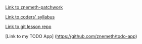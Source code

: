 [Link to znemeth-patchwork](https://github.com/znemeth/patchwork)

[Link to coders' syllabus](https://github.com/green-fox-academy/coders-syllabus)

[Link to git lesson repo](https://github.com/green-fox-academy/git-lesson-repository)

[Link to my TODO App] (https://github.com/znemeth/todo-app)
